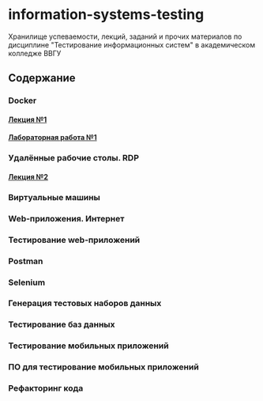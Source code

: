 # information-systems-testing
Хранилище успеваемости, лекций, заданий и прочих материалов по дисциплине "Тестирование информационных систем" в академическом колледже ВВГУ

## Содержание

### Docker

#### [Лекция №1](lecs/lec1.md)
#### [Лабораторная работа №1](labs/lab1.md)

### Удалённые рабочие столы. RDP

#### [Лекция №2](lecs/lec2.md)

### Виртуальные машины
### Web-приложения. Интернет
### Тестирование web-приложений
### Postman
### Selenium
### Генерация тестовых наборов данных
### Тестирование баз данных
### Тестирование мобильных приложений
### ПО для тестирование мобильных приложений
### Рефакторинг кода
